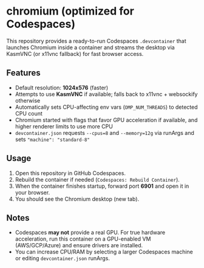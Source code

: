# chromium (optimized for Codespaces)

This repository provides a ready-to-run Codespaces `.devcontainer` that launches Chromium inside a container
and streams the desktop via KasmVNC (or x11vnc fallback) for fast browser access.

## Features
- Default resolution: **1024x576** (faster)
- Attempts to use **KasmVNC** if available; falls back to x11vnc + websockify otherwise
- Automatically sets CPU-affecting env vars (`OMP_NUM_THREADS`) to detected CPU count
- Chromium started with flags that favor GPU acceleration if available, and higher renderer limits to use more CPU
- `devcontainer.json` requests `--cpus=8` and `--memory=12g` via runArgs and sets `"machine": "standard-8"`

## Usage
1. Open this repository in GitHub Codespaces.
2. Rebuild the container if needed (`Codespaces: Rebuild Container`).
3. When the container finishes startup, forward port **6901** and open it in your browser.
4. You should see the Chromium desktop (new tab).

## Notes
- Codespaces **may not** provide a real GPU. For true hardware acceleration, run this container on a GPU-enabled VM (AWS/GCP/Azure) and ensure drivers are installed.
- You can increase CPU/RAM by selecting a larger Codespaces machine or editing `devcontainer.json` runArgs.
